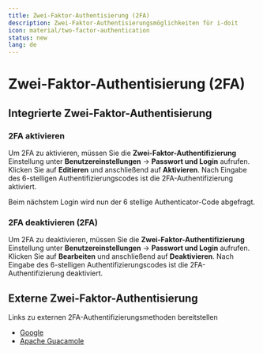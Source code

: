 ```yaml
---
title: Zwei-Faktor-Authentisierung (2FA)
description: Zwei-Faktor-Authentisierungsmöglichkeiten für i-doit
icon: material/two-factor-authentication
status: new
lang: de
---
```


# Zwei-Faktor-Authentisierung (2FA)

## Integrierte Zwei-Faktor-Authentisierung

### 2FA aktivieren

Um 2FA zu aktivieren, müssen Sie die **Zwei-Faktor-Authentifizierung** Einstellung unter **Benutzereinstellungen** → **Passwort und Login** aufrufen.
Klicken Sie auf **Editieren** und anschließend auf **Aktivieren**. Nach Eingabe des 6-stelligen Authentifizierungscodes ist die 2FA-Authentifizierung aktiviert.

Beim nächstem Login wird nun der 6 stellige Authenticator-Code abgefragt.

### 2FA deaktivieren (2FA)

Um 2FA zu deaktivieren, müssen Sie die **Zwei-Faktor-Authentifizierung** Einstellung unter **Benutzereinstellungen** → **Passwort und Login** aufrufen.
Klicken Sie auf **Bearbeiten** und anschließend auf **Deaktivieren**. Nach Eingabe des 6-stelligen Authentifizierungscodes ist die 2FA-Authentifizierung deaktiviert.

## Externe Zwei-Faktor-Authentisierung

Links zu externen 2FA-Authentifizierungsmethoden bereitstellen

-   [Google](https://code.google.com/archive/p/google-authenticator-apache-module/wikis/GoogleAuthenticatorApacheModule.wiki)
-   [Apache Guacamole](https://guacamole.apache.org/doc/gug/totp-auth.html)
